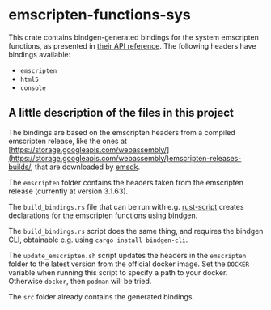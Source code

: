 # emscripten-functions-sys

This crate contains bindgen-generated bindings for the system emscripten functions, as presented in [their API reference](https://emscripten.org/docs/api_reference/index.html).
The following headers have bindings available:
- `emscripten`
- `html5`
- `console`

## A little description of the files in this project

The bindings are based on the emscripten headers from a compiled emscripten release, like the ones at [https://storage.googleapis.com/webassembly/](https://storage.googleapis.com/webassembly/)emscripten-releases-builds/, that are downloaded by [emsdk](https://github.com/emscripten-core/emsdk).

The `emscripten` folder contains the headers taken from the emscripten release (currently at version 3.1.63).

The `build_bindings.rs` file that can be run with e.g. [rust-script](https://rust-script.org/) creates declarations for the emscripten functions using bindgen.

The `build_bindings.rs` script does the same thing, and requires the bindgen CLI, obtainable e.g. using `cargo install bindgen-cli`.

The `update_emscripten.sh` script updates the headers in the `emscripten` folder to the latest version from the official docker image.
Set the `DOCKER` variable when running this script to specify a path to your docker.
Otherwise `docker`, then `podman` will be tried.

The `src` folder already contains the generated bindings.
